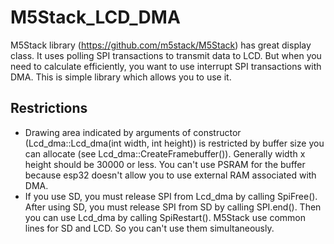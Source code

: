 # M5Stack_LCD_DMA
M5Stack library (https://github.com/m5stack/M5Stack) has great display class.
It uses polling SPI transactions to transmit data to LCD.
But when you need to calculate efficiently, you want to use interrupt SPI transactions with DMA.
This is simple library which allows you to use it.

## Restrictions
- Drawing area indicated by arguments of constructor (Lcd_dma::Lcd_dma(int width, int height)) is restricted by buffer size you can allocate (see Lcd_dma::CreateFramebuffer()). Generally width x height should be 30000 or less. You can't use PSRAM for the buffer because esp32 doesn't allow you to use external RAM associated with DMA.
- If you use SD, you must release SPI from Lcd_dma by calling SpiFree(). After using SD, you must release SPI from SD by calling SPI.end(). Then you can use Lcd_dma by calling SpiRestart(). M5Stack use common lines for SD and LCD. So you can't use them simultaneously.